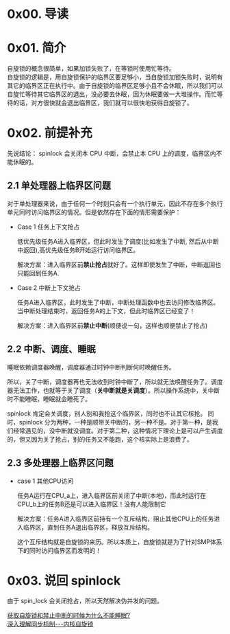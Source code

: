 # 0x00. 导读



# 0x01. 简介

自旋锁的概念很简单，如果加锁失败了，在等锁时使用忙等待。  
自旋锁的逻辑是，用自旋锁保护的临界区要足够小，当自旋锁加锁失败时，说明有其它的临界区正在执行中。由于自旋锁的临界区足够小且不会休眠，所以我们可以自旋忙等待其它临界区的退出，没必要去休眠，因为休眠要做一大堆操作。而忙等待的话，对方很快就会退出临界区，我们就可以很快地获得自旋锁了。

# 0x02. 前提补充

先说结论： spinlock 会关闭本 CPU 中断，会禁止本 CPU 上的调度，临界区内不能休眠的。

## 2.1 单处理器上临界区问题

对于单处理器来说，由于任何一个时刻只会有一个执行单元，因此不存在多个执行单元同时访问临界区的情况。但是依然存在下面的情形需要保护：

- Case 1 任务上下文抢占

    低优先级任务A进入临界区，但此时发生了调度(比如发生了中断, 然后从中断中返回),高优先级任务B开始运行访问临界区。  

    解决方案：进入临界区前**禁止抢占**就好了。这样即使发生了中断，中断返回也只能回到任务A.

- Case 2 中断上下文抢占

    任务A进入临界区，此时发生了中断，中断处理函数中也去访问修改临界区。当中断处理结束时，返回任务A的上下文，但此时临界区已经变了！

    解决方案：进入临界区前**禁止中断**(顺便说一句，这样也顺便禁止了抢占)

## 2.2 中断、调度、睡眠

睡眠依赖调度器唤醒，调度器通过时钟中断判断何时唤醒任务。

所以，关了中断，调度器再也无法收到时钟中断了，所以就无法唤醒任务了。调度器无法工作，也就等于关了调度（**关中断就是关调度**）。所以操作系统中，关中断时不能睡眠，睡眠就会睡死了。

spinlock 肯定会关调度，别人别和我抢这个临界区，同时也不让其它核抢。 同时，spinlock 分为两种，一种是顺带关中断的，另一种不是。对于第一种，是我们经常遇见的，没中断就没调度。对于第二种，这种情况下理论上是可以产生调度的，但又因为关了抢占，别的任务又不能跑，这个核实际上是浪费了。

## 2.3 多处理器上临界区问题

- case 1 其他CPU访问

    任务A运行在CPU_a上，进入临界区前关闭了中断(本地)，而此时运行在CPU_b上的任务B还是可以进入临界区！没有人能限制它

    解决方案：任务A进入临界区前持有一个互斥结构，阻止其他CPU上的任务进入临界区，直到任务A退出临界区，释放互斥结构。

    这个互斥结构就是自旋锁的来历。所以本质上，自旋锁就是为了针对SMP体系下的同时访问临界区而发明的！


# 0x03. 说回 spinlock

由于 spin_lock 会关闭抢占，所以天然解决伪并发的问题。


[获取自旋锁和禁止中断的时候为什么不能睡眠?](https://www.zhihu.com/question/28821201/answer/42214222)  
[深入理解同步机制---内核自旋锁](https://switch-router.gitee.io/blog/spinlock/)